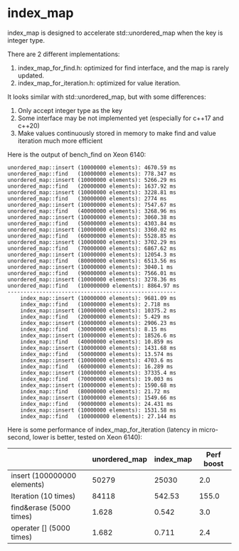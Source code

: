 # index_map
index_map is designed to accelerate std::unordered_map when the key is integer type. 

There are 2 different implementations:
1) index_map_for_find.h: optimized for find interface, and the map is rarely updated.
2) index_map_for_iteration.h: optimized for value iteration. 

It looks similar with std::unordered_map, but with some differences:
1) Only accept integer type as the key
2) Some interface may be not implemented yet (especially for c++17 and c++20)
3) Make values continuously stored in memory to make find and value iteration much more efficient 

Here is the output of bench_find on Xeon 6140: 
```
unordered_map::insert (10000000 elements): 4670.59 ms
unordered_map::find   (10000000 elements): 778.347 ms
unordered_map::insert (10000000 elements): 5266.29 ms
unordered_map::find   (20000000 elements): 1637.92 ms
unordered_map::insert (10000000 elements): 3228.81 ms
unordered_map::find   (30000000 elements): 2774 ms
unordered_map::insert (10000000 elements): 7547.67 ms
unordered_map::find   (40000000 elements): 3268.96 ms
unordered_map::insert (10000000 elements): 3060.38 ms
unordered_map::find   (50000000 elements): 4303.84 ms
unordered_map::insert (10000000 elements): 3360.02 ms
unordered_map::find   (60000000 elements): 5528.85 ms
unordered_map::insert (10000000 elements): 3702.29 ms
unordered_map::find   (70000000 elements): 6867.62 ms
unordered_map::insert (10000000 elements): 12054.3 ms
unordered_map::find   (80000000 elements): 6513.56 ms
unordered_map::insert (10000000 elements): 3040.1 ms
unordered_map::find   (90000000 elements): 7566.01 ms
unordered_map::insert (10000000 elements): 3278.36 ms
unordered_map::find   (100000000 elements): 8864.97 ms
-----------------------------------------------------
    index_map::insert (10000000 elements): 9681.09 ms
    index_map::find   (10000000 elements): 2.718 ms
    index_map::insert (10000000 elements): 10375.2 ms
    index_map::find   (20000000 elements): 5.429 ms
    index_map::insert (10000000 elements): 2906.23 ms
    index_map::find   (30000000 elements): 8.15 ms
    index_map::insert (10000000 elements): 18526.6 ms
    index_map::find   (40000000 elements): 10.859 ms
    index_map::insert (10000000 elements): 1431.68 ms
    index_map::find   (50000000 elements): 13.574 ms
    index_map::insert (10000000 elements): 4703.6 ms
    index_map::find   (60000000 elements): 16.289 ms
    index_map::insert (10000000 elements): 37335.4 ms
    index_map::find   (70000000 elements): 19.003 ms
    index_map::insert (10000000 elements): 1590.68 ms
    index_map::find   (80000000 elements): 21.72 ms
    index_map::insert (10000000 elements): 1549.66 ms
    index_map::find   (90000000 elements): 24.431 ms
    index_map::insert (10000000 elements): 1531.58 ms
    index_map::find   (100000000 elements): 27.144 ms
```

Here is some performance of index_map_for_iteration (latency in micro-second, lower is better, tested on Xeon 6140): 

|                             | unordered_map | index_map | Perf boost |
| --------------------------- | ------------- | --------- | ---------- |
| insert (100000000 elements) |	50279         |	25030	    | 2.0        |
| Iteration (10 times)	      | 84118	        | 542.53	  | 155.0      |
| find&erase (5000 times)	    | 1.628         |	0.542	    | 3.0        |
| operater [] (5000 times)	  | 1.682	        | 0.711     | 2.4        |
